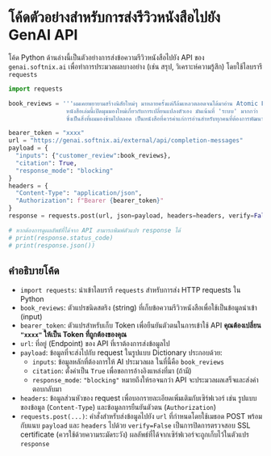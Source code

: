 # โค้ดตัวอย่างสำหรับการส่งรีวิวหนังสือไปยัง GenAI API

โค้ด Python ด้านล่างนี้เป็นตัวอย่างการส่งข้อความรีวิวหนังสือไปยัง API ของ `genai.softnix.ai` เพื่อทำการประมวลผลบางอย่าง (เช่น สรุป, วิเคราะห์ความรู้สึก) โดยใช้ไลบรารี `requests`

```python
import requests

book_reviews = '''ผมเคยพยายามสร้างนิสัยใหม่ๆ มาหลายครั้งแต่ก็ล้มเหลวตลอดจนได้มาอ่าน Atomic Habits
                หนังสือเล่มนี้เปิดมุมมองใหม่เกี่ยวกับการเปลี่ยนแปลงตัวเอง มันเน้นที่ 'ระบบ' มากกว่า 'เป้าหมาย'
                ซึ่งเป็นสิ่งที่ผมมองข้ามไปตลอด เป็นหนังสือที่ควรค่าแก่การอ่านสำหรับทุกคนที่ต้องการพัฒนาตัวเอง'''

bearer_token = "xxxx"
url = "https://genai.softnix.ai/external/api/completion-messages"
payload = {
  "inputs": {"customer_review":book_reviews},
  "citation": True,
  "response_mode": "blocking"
}
headers = {
  "Content-Type": "application/json",
  "Authorization": f"Bearer {bearer_token}"
}
response = requests.post(url, json=payload, headers=headers, verify=False)

# หากต้องการดูผลลัพธ์ที่ได้จาก API สามารถพิมพ์ตัวแปร response ได้
# print(response.status_code)
# print(response.json())
```

## คำอธิบายโค้ด

*   `import requests`: นำเข้าไลบรารี `requests` สำหรับการส่ง HTTP requests ใน Python
*   `book_reviews`: ตัวแปรชนิดสตริง (string) ที่เก็บข้อความรีวิวหนังสือเพื่อใช้เป็นข้อมูลนำเข้า (input)
*   `bearer_token`: ตัวแปรสำหรับเก็บ Token เพื่อยืนยันตัวตนในการเข้าใช้ API **คุณต้องเปลี่ยน `"xxxx"` ให้เป็น Token ที่ถูกต้องของคุณ**
*   `url`: ที่อยู่ (Endpoint) ของ API ที่เราต้องการส่งข้อมูลไป
*   `payload`: ข้อมูลที่จะส่งไปกับ request ในรูปแบบ Dictionary ประกอบด้วย:
    *   `inputs`: ข้อมูลหลักที่ต้องการให้ AI ประมวลผล ในที่นี้คือ `book_reviews`
    *   `citation`: ตั้งค่าเป็น `True` เพื่อขอการอ้างอิงแหล่งที่มา (ถ้ามี)
    *   `response_mode`: `"blocking"` หมายถึงให้รอจนกว่า API จะประมวลผลเสร็จและส่งคำตอบกลับมา
*   `headers`: ข้อมูลส่วนหัวของ request เพื่อบอกรายละเอียดเพิ่มเติมกับเซิร์ฟเวอร์ เช่น รูปแบบของข้อมูล (`Content-Type`) และข้อมูลการยืนยันตัวตน (`Authorization`)
*   `requests.post(...)`: คำสั่งสำหรับส่งข้อมูลไปยัง `url` ที่กำหนดโดยใช้เมธอด POST พร้อมกับแนบ `payload` และ `headers` ไปด้วย `verify=False` เป็นการปิดการตรวจสอบ SSL certificate (ควรใช้ด้วยความระมัดระวัง) ผลลัพธ์ที่ได้จากเซิร์ฟเวอร์จะถูกเก็บไว้ในตัวแปร `response`